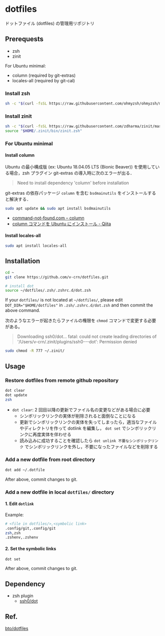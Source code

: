 # dotfiles

ドットファイル (dotfiles) の管理用リポジトリ

## Prerequests

- zsh
- zinit

For Ubuntu minimal:

- column (required by git-extras)
- locales-all (required by git-cal)

### Install zsh

```sh
sh -c "$(curl -fsSL https://raw.githubusercontent.com/ohmyzsh/ohmyzsh/master/tools/install.sh)"
```

### Install zinit

```sh
sh -c "$(curl -fsSL https://raw.githubusercontent.com/zdharma/zinit/master/doc/install.sh)"
source "$HOME/.zinit/bin/zinit.zsh"
```

### For Ubuntu minimal

#### Install column

Ubuntu の最小構成版 (ex: Ubuntu 18.04.05 LTS (Bionic Beaver)) を使用している場合，zsh プラグイン git-extras の導入時に次のエラーが出る．

> Need to install dependency 'column' before installation

git-extras の依存パッケージ `column` を含む `bsdmainutils` をインストールすると解決する．

```sh
sudo apt update && sudo apt install bsdmainutils
```

- [command-not-found.com – column](https://command-not-found.com/column)
- [column コマンドを Ubuntu にインストール - Qiita](https://qiita.com/suzuki-navi/items/d9228fc776a571ef16c9)

#### Install locales-all

```sh
sudo apt install locales-all
```

## Installation

```sh
cd ~
git clone https://github.com/v-crn/dotfiles.git

# install dot
source ~/dotfiles/.zsh/.zshrc.d/dot.zsh
```

If your `dotfiles/` is not located at `~/dotfiles/`, please edit `DOT_DIR="$HOME/dotfiles"` in `.zsh/.zshrc.d/dot.zsh` and then commit the above command.

次のようなエラーが起きたらファイルの権限を `chmod` コマンドで変更する必要がある。

> Downloading ssh0/dot…
> fatal: could not create leading directories of '/Users/v-crn/.zinit/plugins/ssh0---dot': Permission denied

```sh
sudo chmod -R 777 ~/.zinit/
```

## Usage

### Restore dotfiles from remote github repository

```sh
dot clear
dot update
zsh
```

- `dot clear`: 2 回目以降の更新でファイル名の変更などがある場合に必要
  - シンボリックリンクの実体が削除されると面倒なことになる
  - 更新でシンボリックリンクの実体を失ってしまったら，適当なファイルやディレクトリを作って dotlink を編集し， `dot set` でシンボリックリンクに再度実体を伴わせる
  - 読み込みに成功することを確認したら `dot unlink 不要なシンボリックリンク` でシンボリックリンクを外し，不要になったファイルなどを削除する

### Add a new dotfile from root directory

```sh
dot add ~/.dotfile
```

After above, commit changes to git.

### Add a new dotfile in local `dotfiles/` directory

#### 1. Edit `dotlink`

Example:

```sh
# <file in dotfiles/>,<symbolic link>
.config/git,.config/git
zsh,zsh
.zshenv,.zshenv
```

#### 2. Set the symbolic links

```sh
dot set
```

After above, commit changes to git.

## Dependency

- zsh plugin
  - [ssh0/dot](https://github.com/ssh0/dot)

## Ref.

[bto/dotfiles](https://github.com/bto/dotfiles)
